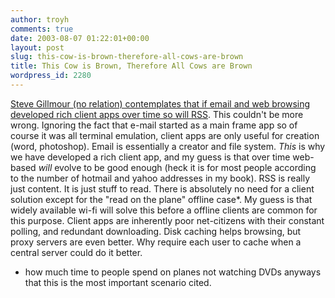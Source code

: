 ```yaml
---
author: troyh
comments: true
date: 2003-08-07 01:22:01+00:00
layout: post
slug: this-cow-is-brown-therefore-all-cows-are-brown
title: This Cow is Brown, Therefore All Cows are Brown
wordpress_id: 2280
---
```


[Steve Gillmour (no relation) contemplates that if email and web browsing developed rich client apps over time so will RSS](http://www.crn.com/weblogs/stevegillmor/2003/07/28/28.asp#43577).  This couldn't be more wrong.  Ignoring the fact that e-mail started as a main frame app so of course it was all terminal emulation, client apps are only useful for creation (word, photoshop).  Email is essentially a creator and file system.  *This* is why we have developed a rich client app, and my guess is that over time web-based *will* evolve to be good enough (heck it is for most people according to the number of hotmail and yahoo addresses in my book).  RSS is really just content.  It is just stuff to read.  There is absolutely no need for a client solution except for the "read on the plane" offline case*.  My guess is that widely available wi-fi will solve this before a offline clients are common for this purpose.  Client apps are inherently poor net-citizens with their constant polling, and redundant downloading.  Disk caching helps browsing, but proxy servers are even better.  Why require each user to cache when a central server could do it better.

* how much time to people spend on planes not watching DVDs anyways that this is the most important scenario cited.
